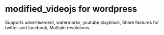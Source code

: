 # modified_videojs for wordpress
Supports advertisement, watermarks, youtube playblack, Share features for twitter and facebook, Multiple resolutions. 
